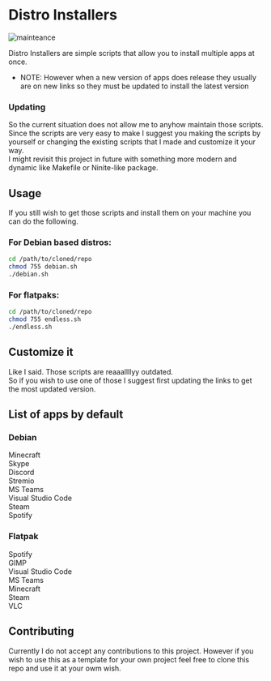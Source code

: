 # Distro Installers
![mainteance](https://img.shields.io/maintenance/no/2020?style=flat-square)

Distro Installers are simple scripts that allow you to install multiple apps at once.

* NOTE: However when a new version of apps does release they usually are on new links so they must be updated to install the latest version


### Updating
So the current situation does not allow me to anyhow maintain those scripts.\
Since the scripts are very easy to make I suggest you making the scripts by yourself or changing the existing scripts that I made and customize it your way.
\
I might revisit this project in future with something more modern and dynamic like Makefile or Ninite-like package.

## Usage
If you still wish to get those scripts and install them on your machine you can do the following.

### For Debian based distros:

```bash
cd /path/to/cloned/repo
chmod 755 debian.sh
./debian.sh
```

### For flatpaks:

```bash
cd /path/to/cloned/repo
chmod 755 endless.sh
./endless.sh
```

## Customize it
Like I said. Those scripts are reaaallllyy outdated. \
So if you wish to use one of those I suggest first updating the links to get the most updated version.

## List of apps by default

### Debian
Minecraft\
Skype\
Discord\
Stremio\
MS Teams\
Visual Studio Code\
Steam\
Spotify

### Flatpak
Spotify\
GIMP\
Visual Studio Code\
MS Teams\
Minecraft\
Steam\
VLC

## Contributing
Currently I do not accept any contributions to this project. However if you wish to use this as a template for your own project feel free to clone this repo and use it at your owm wish.
